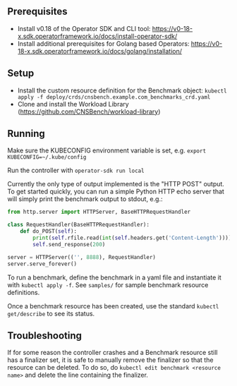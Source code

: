 Prerequisites
-------------

* Install v0.18 of the Operator SDK and CLI tool: https://v0-18-x.sdk.operatorframework.io/docs/install-operator-sdk/
* Install additional prerequisites for Golang based Operators: https://v0-18-x.sdk.operatorframework.io/docs/golang/installation/

Setup
-----

* Install the custom resource definition for the Benchmark object:
`kubectl apply -f deploy/crds/cnsbench.example.com_benchmarks_crd.yaml`
* Clone and install the Workload Library (https://github.com/CNSBench/workload-library)

Running
-------

Make sure the KUBECONFIG environment variable is set, e.g.
`export KUBECONFIG=~/.kube/config`

Run the controller with `operator-sdk run local`

Currently the only type of output implemented is the "HTTP POST" output.  To
get started quickly, you can run a simple Python HTTP echo server that will
simply print the benchmark output to stdout, e.g.:

```python
from http.server import HTTPServer, BaseHTTPRequestHandler

class RequestHandler(BaseHTTPRequestHandler):
    def do_POST(self):
        print(self.rfile.read(int(self.headers.get('Content-Length'))))
        self.send_response(200)

server = HTTPServer(('', 8888), RequestHandler)
server.serve_forever()
```

To run a benchmark, define the benchmark in a yaml file and instantiate it with `kubectl apply -f`.
See `samples/` for sample benchmark resource definitions.

Once a benchmark resource has been created, use the standard `kubectl get/describe` to see its status.

Troubleshooting
---------------

If for some reason the controller crashes and a Benchmark resource still has a
finalizer set, it is safe to manually remove the finalizer so that the resource
can be deleted.  To do so, do `kubectl edit benchmark <resource name>` and
delete the line containing the finalizer.
